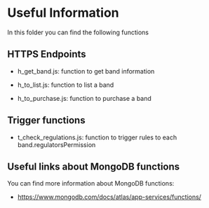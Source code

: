 # Useful Information

In this folder you can find the following functions

## HTTPS Endpoints

- h_get_band.js: function to get band information

- h_to_list.js: function to list a band

- h_to_purchase.js: function to purchase a band

## Trigger functions

- t_check_regulations.js: function to trigger rules to each band.regulatorsPermission

## Useful links about MongoDB functions

You can find more information about MongoDB functions:

- https://www.mongodb.com/docs/atlas/app-services/functions/
